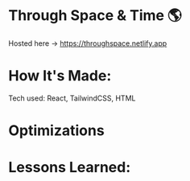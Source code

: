 # Through Space & Time 🌎

Hosted here -> https://throughspace.netlify.app

# How It's Made:

Tech used: React, TailwindCSS, HTML

# Optimizations

# Lessons Learned:
